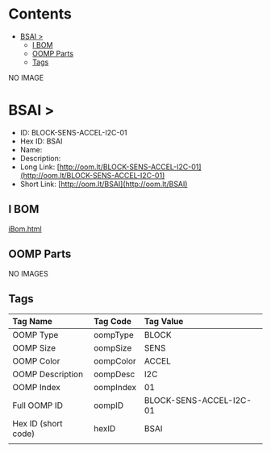 



Contents
========

* [BSAI > ](#bsai--)
	* [I BOM](#i-bom)
	* [OOMP Parts](#oomp-parts)
	* [Tags](#tags)
  
NO IMAGE  
# BSAI > 

- ID: BLOCK-SENS-ACCEL-I2C-01
- Hex ID: BSAI
- Name: 
- Description: 
- Long Link: [http://oom.lt/BLOCK-SENS-ACCEL-I2C-01](http://oom.lt/BLOCK-SENS-ACCEL-I2C-01)
- Short Link: [http://oom.lt/BSAI](http://oom.lt/BSAI)

## I BOM
  
[iBom.html](https://htmlpreview.github.io/?https://github.com/oomlout/oomlout_OOMP_projects_V2/blob/main/BLOCK/SENS/ACCEL/I2C/01/ibom.html)
## OOMP Parts
  
NO IMAGES  
## Tags
  

|Tag Name|Tag Code|Tag Value|
| :--- | :--- | :--- |
|OOMP Type|oompType|BLOCK|
|OOMP Size|oompSize|SENS|
|OOMP Color|oompColor|ACCEL|
|OOMP Description|oompDesc|I2C|
|OOMP Index|oompIndex|01|
|Full OOMP ID|oompID|BLOCK-SENS-ACCEL-I2C-01|
|Hex ID (short code)|hexID|BSAI|
||||
